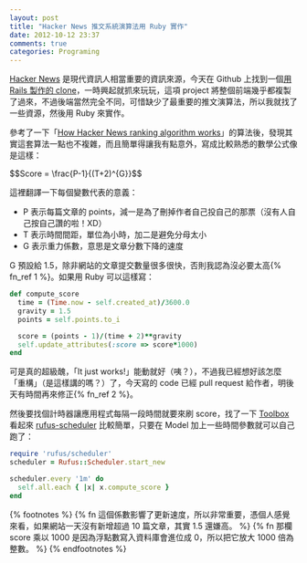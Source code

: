 ```yaml
---
layout: post
title: "Hacker News 推文系統演算法用 Ruby 實作"
date: 2012-10-12 23:37
comments: true
categories: Programing
---
```

<!-- MathJax -->
<script type="text/javascript"
  src="http://cdn.mathjax.org/mathjax/latest/MathJax.js?config=TeX-AMS-MML_HTMLorMML">
</script>

[Hacker News][hacker-news] 是現代資訊人相當重要的資訊來源，今天在 Github 上找到一個[用 Rails 製作的 clone][auth-love]，一時興起就抓來玩玩，這項 project 將整個前端幾乎都複製了過來，不過後端當然完全不同，可惜缺少了最重要的推文演算法，所以我就找了一些資源，然後用 Ruby 來實作。

[hacker-news]: http://news.ycombinator.com/
[auth-love]: https://github.com/happypeter/auth-love

參考了一下「[How Hacker News ranking algorithm works][hacker-news-ranking-algorithm]」的算法後，發現其實這套算法一點也不複雜，而且簡單得讓我有點意外，寫成比較熟悉的數學公式像是這樣：

[hacker-news-ranking-algorithm]: http://amix.dk/blog/post/19574

<div markdown="0">
$$Score = \frac{P-1}{(T+2)^{G}}$$
</div>

這裡翻譯一下每個變數代表的意義：

* P 表示每篇文章的 points，減一是為了刪掉作者自己投自己的那票（沒有人自己按自己讚的啦！XD）
* T 表示時間間距，單位為小時，加二是避免分母太小
* G 表示重力係數，意思是文章分數下降的速度

G 預設給 1.5，除非網站的文章提交數量很多很快，否則我認為沒必要太高{% fn_ref 1 %}。如果用 Ruby 可以這樣寫：

```ruby
def compute_score
  time = (Time.now - self.created_at)/3600.0
  gravity = 1.5
  points = self.points.to_i

  score = (points - 1)/(time + 2)**gravity
  self.update_attributes(:score => score*1000)
end
```

可是真的超級醜，「It just works!」能動就好（咦？），不過我已經想好該怎麼「重構」（是這樣講的嗎？）了，今天寫的 code 已經 pull request 給作者，明後天有時間再來修正{% fn_ref 2 %}。

然後要找個計時器讓應用程式每隔一段時間就要來刷 score，找了一下 [Toolbox][scheduling] 看起來 [rufus-scheduler] 比較簡單，只要在 Model 加上一些時間參數就可以自己跑了：

```ruby
require 'rufus/scheduler'
scheduler = Rufus::Scheduler.start_new

scheduler.every '1m' do
  self.all.each { |x| x.compute_score }
end
```

[scheduling]: https://www.ruby-toolbox.com/categories/scheduling
[rufus-scheduler]: https://github.com/jmettraux/rufus-scheduler

{% footnotes %}
{% fn 這個係數影響了更新速度，所以非常重要，憑個人感覺來看，如果網站一天沒有新增超過 10 篇文章，其實 1.5 還嫌高。 %}
{% fn 那欄 score 乘以 1000 是因為浮點數寫入資料庫會進位成 0，所以把它放大 1000 倍為整數。 %}
{% endfootnotes %}
